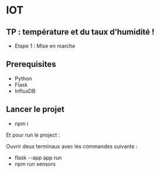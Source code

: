 # IOT

## TP : température et du taux d’humidité !

- Etape 1 : Mise en marche  

   

## Prerequisites

- Python
- Flask
- InfluxDB 




## Lancer le projet

- npm i

Et pour run le project : 

Ouvrir deux terminaux avec les commandes suivante : 

 - flask --app app run
 - npm run sensors    
  



      
